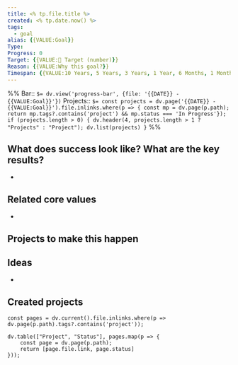 ```yaml
---
title: <% tp.file.title %>
created: <% tp.date.now() %>
tags:
  - goal
alias: {{VALUE:Goal}}
Type: 
Progress: 0
Target: {{VALUE:🎯 Target (number)}}
Reason: {{VALUE:Why this goal?}}
Timespan: {{VALUE:10 Years, 5 Years, 3 Years, 1 Year, 6 Months, 1 Month, 1 Week}}
---
```

%%
Bar:: `$= dv.view('progress-bar', {file: '{{DATE}} - {{VALUE:Goal}}'})`
Projects:: `$= const projects = dv.page('{{DATE}} - {{VALUE:Goal}}').file.inlinks.where(p => { const mp = dv.page(p.path); return mp.tags?.contains('project') && mp.status === 'In Progress'}); if (projects.length > 0) { dv.header(4, projects.length > 1 ? "Projects" : "Project"); dv.list(projects) }`
%%


## What does success look like? What are the key results?
- 


## Related core values
- 

## Projects to make this happen
## Ideas
- 

## Created projects
```dataviewjs
const pages = dv.current().file.inlinks.where(p => dv.page(p.path).tags?.contains('project'));

dv.table(["Project", "Status"], pages.map(p => {
	const page = dv.page(p.path); 
	return [page.file.link, page.status]
}));
```
